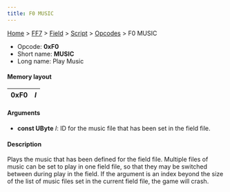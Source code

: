 ```yaml
---
title: F0 MUSIC
---
```


[Home](/Main%20Page.md) > [FF7](/FF7.md) > [Field](/FF7/Field.md) > [Script](/FF7/Field/Script.md) > [Opcodes](/FF7/Field/Script/Opcodes.md) > F0 MUSIC

-   Opcode: **0xF0**
-   Short name: **MUSIC**
-   Long name: Play Music

#### Memory layout

| 0xF0 | *I* |
|------|-----|

#### Arguments

-   **const UByte** *I*: ID for the music file that has been set in the
    field file.

#### Description

Plays the music that has been defined for the field file. Multiple files
of music can be set to play in one field file, so that they may be
switched between during play in the field. If the argument is an index
beyond the size of the list of music files set in the current field
file, the game will crash.
